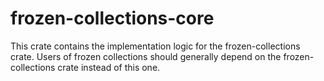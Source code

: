 # frozen-collections-core

This crate contains the implementation logic for the
frozen-collections crate. Users of frozen collections
should generally depend on the frozen-collections crate
instead of this one.
